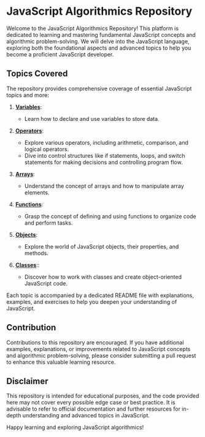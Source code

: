 # JavaScript Algorithmics Repository

Welcome to the JavaScript Algorithmics Repository! This platform is dedicated to learning and mastering fundamental JavaScript concepts and algorithmic problem-solving. We will delve into the JavaScript language, exploring both the foundational aspects and advanced topics to help you become a proficient JavaScript developer.

## Topics Covered

The repository provides comprehensive coverage of essential JavaScript topics and more:

1. **[Variables](./1.variables/readme_variables.md)**:
   - Learn how to declare and use variables to store data.

2. **[Operators](./2.operators/readme_operators.md)**:
   - Explore various operators, including arithmetic, comparison, and logical operators.
   - Dive into control structures like if statements, loops, and switch statements for making decisions and controlling program flow.

3. **[Arrays](./3.arrays/readme_arrays.md)**:
   - Understand the concept of arrays and how to manipulate array elements.

4. **[Functions](./4.functions/readme_functions.md)**:
   - Grasp the concept of defining and using functions to organize code and perform tasks.

5. **[Objects](./5.objects/readme_objects.md)**:
   - Explore the world of JavaScript objects, their properties, and methods.

6. **[Classes](./6.classes/readme_classes.md)**::
   - Discover how to work with classes and create object-oriented JavaScript code.

Each topic is accompanied by a dedicated README file with explanations, examples, and exercises to help you deepen your understanding of JavaScript.

## Contribution

Contributions to this repository are encouraged. If you have additional examples, explanations, or improvements related to JavaScript concepts and algorithmic problem-solving, please consider submitting a pull request to enhance this valuable learning resource.

## Disclaimer

This repository is intended for educational purposes, and the code provided here may not cover every possible edge case or best practice. It is advisable to refer to official documentation and further resources for in-depth understanding and advanced topics in JavaScript.

Happy learning and exploring JavaScript algorithmics!

